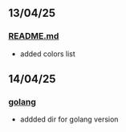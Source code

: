 ## 13/04/25
### [README.md](README.md)
- added colors list






## 14/04/25
### [golang](golang)
- addded dir for golang version

